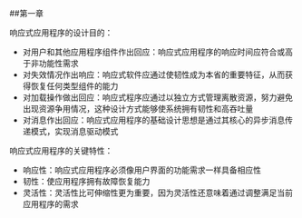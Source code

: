 ##第一章

响应式应用程序的设计目的：

+ 对用户和其他应用程序组件作出回应：响应式应用程序的响应时间应符合或高于非功能性需求
+ 对失效情况作出响应：响应式软件应通过使韧性成为本省的重要特征，从而获得恢复任何类型组件的能力
+ 对加载操作做出回应：响应式程序应通过以独立方式管理离散资源，努力避免出现资源争用情况，这种设计方式能够使系统拥有韧性和高吞吐量
+ 对消息作出回应：响应式应用程序的基础设计思想是通过其核心的异步消息传递模式，实现消息驱动模式



响应式应用程序的关键特性：
  
  + 响应性：响应式应用程序必须像用户界面的功能需求一样具备相应性
  + 韧性：使应用程序拥有故障恢复能力
  + 灵活性：灵活性比可伸缩性更为重要，因为灵活性还意味着通过调整满足当前应用程序的需求